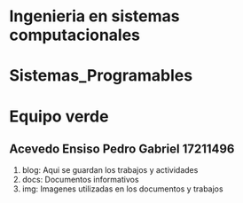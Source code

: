 # Ingenieria en sistemas computacionales
# Sistemas_Programables
# Equipo verde
## Acevedo Ensiso Pedro Gabriel 17211496
1. blog: Aqui se guardan los trabajos y actividades
2. docs: Documentos informativos
3. img: Imagenes utilizadas en los documentos y trabajos
